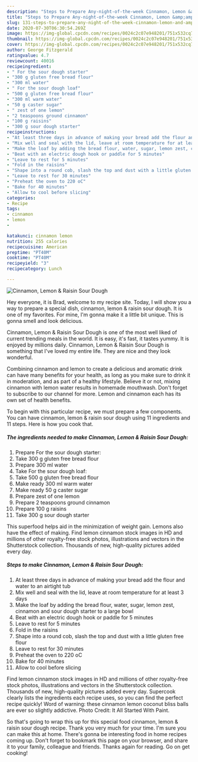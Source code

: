```yaml
---
description: "Steps to Prepare Any-night-of-the-week Cinnamon, Lemon &amp;amp; Raisin Sour Dough"
title: "Steps to Prepare Any-night-of-the-week Cinnamon, Lemon &amp;amp; Raisin Sour Dough"
slug: 131-steps-to-prepare-any-night-of-the-week-cinnamon-lemon-and-amp-raisin-sour-dough
date: 2020-07-30T06:30:54.269Z
image: https://img-global.cpcdn.com/recipes/0024c2c07e948201/751x532cq70/cinnamon-lemon-raisin-sour-dough-recipe-main-photo.jpg
thumbnail: https://img-global.cpcdn.com/recipes/0024c2c07e948201/751x532cq70/cinnamon-lemon-raisin-sour-dough-recipe-main-photo.jpg
cover: https://img-global.cpcdn.com/recipes/0024c2c07e948201/751x532cq70/cinnamon-lemon-raisin-sour-dough-recipe-main-photo.jpg
author: George Fitzgerald
ratingvalue: 4.7
reviewcount: 40016
recipeingredient:
- " For the sour dough starter"
- "300 g gluten free bread flour"
- "300 ml water"
- " For the sour dough loaf"
- "500 g gluten free bread flour"
- "300 ml warm water"
- "50 g caster sugar"
- " zest of one lemon"
- "2 teaspoons ground cinnamon"
- "100 g raisins"
- "300 g sour dough starter"
recipeinstructions:
- "At least three days in advance of making your bread add the flour and water to an airtight tub"
- "Mix well and seal with the lid, leave at room temperature for at least 3 days"
- "Make the loaf by adding the bread flour, water, sugar, lemon zest, cinnamon and sour dough starter to a large bowl"
- "Beat with an electric dough hook or paddle for 5 minutes"
- "Leave to rest for 5 minutes"
- "Fold in the raisins"
- "Shape into a round cob, slash the top and dust with a little gluten free flour"
- "Leave to rest for 30 minutes"
- "Preheat the oven to 220 oC"
- "Bake for 40 minutes"
- "Allow to cool before slicing"
categories:
- Recipe
tags:
- cinnamon
- lemon
- 

katakunci: cinnamon lemon  
nutrition: 255 calories
recipecuisine: American
preptime: "PT40M"
cooktime: "PT40M"
recipeyield: "3"
recipecategory: Lunch

---
```



![Cinnamon, Lemon &amp; Raisin Sour Dough](https://img-global.cpcdn.com/recipes/0024c2c07e948201/751x532cq70/cinnamon-lemon-raisin-sour-dough-recipe-main-photo.jpg)

Hey everyone, it is Brad, welcome to my recipe site. Today, I will show you a way to prepare a special dish, cinnamon, lemon &amp; raisin sour dough. It is one of my favorites. For mine, I'm gonna make it a little bit unique. This is gonna smell and look delicious.

Cinnamon, Lemon &amp; Raisin Sour Dough is one of the most well liked of current trending meals in the world. It is easy, it's fast, it tastes yummy. It is enjoyed by millions daily. Cinnamon, Lemon &amp; Raisin Sour Dough is something that I've loved my entire life. They are nice and they look wonderful.

Combining cinnamon and lemon to create a delicious and aromatic drink can have many benefits for your health, as long as you make sure to drink it in moderation, and as part of a healthy lifestyle. Believe it or not, mixing cinnamon with lemon water results in homemade mouthwash. Don&#39;t forget to subscribe to our channel for more. Lemon and cinnamon each has its own set of health benefits.


To begin with this particular recipe, we must prepare a few components. You can have cinnamon, lemon &amp; raisin sour dough using 11 ingredients and 11 steps. Here is how you cook that.

<!--inarticleads1-->

##### The ingredients needed to make Cinnamon, Lemon &amp; Raisin Sour Dough:

1. Prepare  For the sour dough starter:
1. Take 300 g gluten free bread flour
1. Prepare 300 ml water
1. Take  For the sour dough loaf:
1. Take 500 g gluten free bread flour
1. Make ready 300 ml warm water
1. Make ready 50 g caster sugar
1. Prepare  zest of one lemon
1. Prepare 2 teaspoons ground cinnamon
1. Prepare 100 g raisins
1. Take 300 g sour dough starter


This superfood helps aid in the minimization of weight gain. Lemons also have the effect of making. Find lemon cinnamon stock images in HD and millions of other royalty-free stock photos, illustrations and vectors in the Shutterstock collection. Thousands of new, high-quality pictures added every day. 

<!--inarticleads2-->

##### Steps to make Cinnamon, Lemon &amp; Raisin Sour Dough:

1. At least three days in advance of making your bread add the flour and water to an airtight tub
1. Mix well and seal with the lid, leave at room temperature for at least 3 days
1. Make the loaf by adding the bread flour, water, sugar, lemon zest, cinnamon and sour dough starter to a large bowl
1. Beat with an electric dough hook or paddle for 5 minutes
1. Leave to rest for 5 minutes
1. Fold in the raisins
1. Shape into a round cob, slash the top and dust with a little gluten free flour
1. Leave to rest for 30 minutes
1. Preheat the oven to 220 oC
1. Bake for 40 minutes
1. Allow to cool before slicing


Find lemon cinnamon stock images in HD and millions of other royalty-free stock photos, illustrations and vectors in the Shutterstock collection. Thousands of new, high-quality pictures added every day. Supercook clearly lists the ingredients each recipe uses, so you can find the perfect recipe quickly! Word of warning: these cinnamon lemon coconut bliss balls are ever so slightly addictive. Photo Credit: It All Started With Paint. 

So that's going to wrap this up for this special food cinnamon, lemon &amp; raisin sour dough recipe. Thank you very much for your time. I'm sure you can make this at home. There's gonna be interesting food in home recipes coming up. Don't forget to bookmark this page on your browser, and share it to your family, colleague and friends. Thanks again for reading. Go on get cooking!
